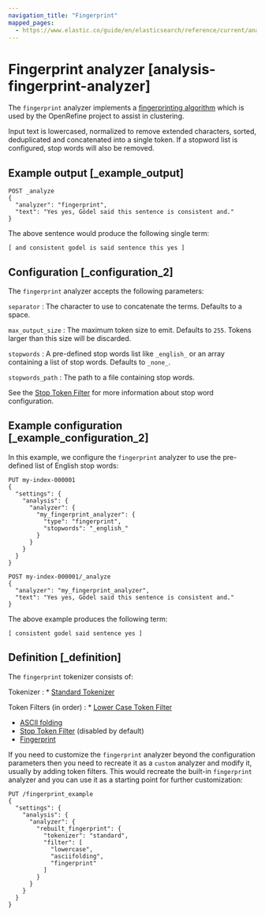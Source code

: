 ```yaml
---
navigation_title: "Fingerprint"
mapped_pages:
  - https://www.elastic.co/guide/en/elasticsearch/reference/current/analysis-fingerprint-analyzer.html
---
```


# Fingerprint analyzer [analysis-fingerprint-analyzer]


The `fingerprint` analyzer implements a [fingerprinting algorithm](https://github.com/OpenRefine/OpenRefine/wiki/Clustering-In-Depth#fingerprint) which is used by the OpenRefine project to assist in clustering.

Input text is lowercased, normalized to remove extended characters, sorted, deduplicated and concatenated into a single token. If a stopword list is configured, stop words will also be removed.


## Example output [_example_output]

```console
POST _analyze
{
  "analyzer": "fingerprint",
  "text": "Yes yes, Gödel said this sentence is consistent and."
}
```

The above sentence would produce the following single term:

```text
[ and consistent godel is said sentence this yes ]
```


## Configuration [_configuration_2]

The `fingerprint` analyzer accepts the following parameters:

`separator`
:   The character to use to concatenate the terms. Defaults to a space.

`max_output_size`
:   The maximum token size to emit. Defaults to `255`. Tokens larger than this size will be discarded.

`stopwords`
:   A pre-defined stop words list like `_english_` or an array containing a list of stop words. Defaults to `_none_`.

`stopwords_path`
:   The path to a file containing stop words.

See the [Stop Token Filter](/reference/data-analysis/text-analysis/analysis-stop-tokenfilter.md) for more information about stop word configuration.


## Example configuration [_example_configuration_2]

In this example, we configure the `fingerprint` analyzer to use the pre-defined list of English stop words:

```console
PUT my-index-000001
{
  "settings": {
    "analysis": {
      "analyzer": {
        "my_fingerprint_analyzer": {
          "type": "fingerprint",
          "stopwords": "_english_"
        }
      }
    }
  }
}

POST my-index-000001/_analyze
{
  "analyzer": "my_fingerprint_analyzer",
  "text": "Yes yes, Gödel said this sentence is consistent and."
}
```

The above example produces the following term:

```text
[ consistent godel said sentence yes ]
```


## Definition [_definition]

The `fingerprint` tokenizer consists of:

Tokenizer
:   * [Standard Tokenizer](/reference/data-analysis/text-analysis/analysis-standard-tokenizer.md)


Token Filters (in order)
:   * [Lower Case Token Filter](/reference/data-analysis/text-analysis/analysis-lowercase-tokenfilter.md)
* [ASCII folding](/reference/data-analysis/text-analysis/analysis-asciifolding-tokenfilter.md)
* [Stop Token Filter](/reference/data-analysis/text-analysis/analysis-stop-tokenfilter.md) (disabled by default)
* [Fingerprint](/reference/data-analysis/text-analysis/analysis-fingerprint-tokenfilter.md)


If you need to customize the `fingerprint` analyzer beyond the configuration parameters then you need to recreate it as a `custom` analyzer and modify it, usually by adding token filters. This would recreate the built-in `fingerprint` analyzer and you can use it as a starting point for further customization:

```console
PUT /fingerprint_example
{
  "settings": {
    "analysis": {
      "analyzer": {
        "rebuilt_fingerprint": {
          "tokenizer": "standard",
          "filter": [
            "lowercase",
            "asciifolding",
            "fingerprint"
          ]
        }
      }
    }
  }
}
```

